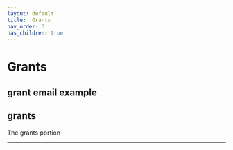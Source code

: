 ```yaml
---
layout: default
title:  Grants
nav_order: 3
has_children: true
---
```

# Grants

## grant email example

## grants

The grants portion





---